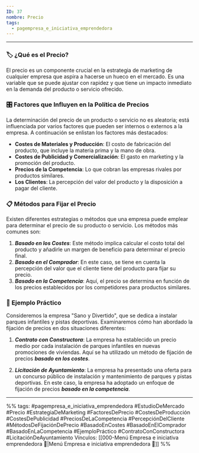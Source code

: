```yaml
---
ID: 37
nombre: Precio
tags:
  - pagempresa_e_iniciativa_emprendedora
---
```

___
### 🏷️ ¿Qué es el Precio?

El precio es un componente crucial en la estrategia de marketing de cualquier empresa que aspira a hacerse un hueco en el mercado. Es una variable que se puede ajustar con rapidez y que tiene un impacto inmediato en la demanda del producto o servicio ofrecido. 

### 🎛️ Factores que Influyen en la Política de Precios 

La determinación del precio de un producto o servicio no es aleatoria; está influenciada por varios factores que pueden ser internos o externos a la empresa. A continuación se enlistan los factores más destacados:

* **Costes de Materiales y Producción**: El costo de fabricación del producto, que incluye la materia prima y la mano de obra.
* **Costes de Publicidad y Comercialización**: El gasto en marketing y la promoción del producto.
* **Precios de la Competencia**: Lo que cobran las empresas rivales por productos similares.
* **Los Clientes**: La percepción del valor del producto y la disposición a pagar del cliente.

### 📋 Métodos para Fijar el Precio 

Existen diferentes estrategias o métodos que una empresa puede emplear para determinar el precio de su producto o servicio. Los métodos más comunes son:

1. ***Basado en los Costes***: Este método implica calcular el costo total del producto y añadirle un margen de beneficio para determinar el precio final.
2. ***Basado en el Comprador***: En este caso, se tiene en cuenta la percepción del valor que el cliente tiene del producto para fijar su precio.
3. ***Basado en la Competencia***: Aquí, el precio se determina en función de los precios establecidos por los competidores para productos similares.

### 📝 Ejemplo Práctico

Consideremos la empresa "Sano y Divertido", que se dedica a instalar parques infantiles y pistas deportivas. Examinaremos cómo han abordado la fijación de precios en dos situaciones diferentes:

1. ***Contrato con Constructora***: La empresa ha establecido un precio medio por cada instalación de parques infantiles en nuevas promociones de viviendas. Aquí se ha utilizado un método de fijación de precios ***basado en los costes***.
  
2. ***Licitación de Ayuntamiento***: La empresa ha presentado una oferta para un concurso público de instalación y mantenimiento de parques y pistas deportivas. En este caso, la empresa ha adoptado un enfoque de fijación de precios ***basado en la competencia***.

____
%%
tags:  #pagempresa_e_iniciativa_emprendedora #EstudioDeMercado #Precio #EstrategiaDeMarketing #FactoresDePrecio #CostesDeProducción #CostesDePublicidad #PreciosDeLaCompetencia #PercepciónDelCliente #MétodosDeFijaciónDePrecio #BasadoEnCostes #BasadoEnElComprador #BasadoEnLaCompetencia #EjemploPráctico #ContratoConConstructora #LicitaciónDeAyuntamiento
Vínculos:  [[000-Menú Empresa e iniciativa emprendedora 📃|Menú Empresa e iniciativa emprendedora 📃]]
%%